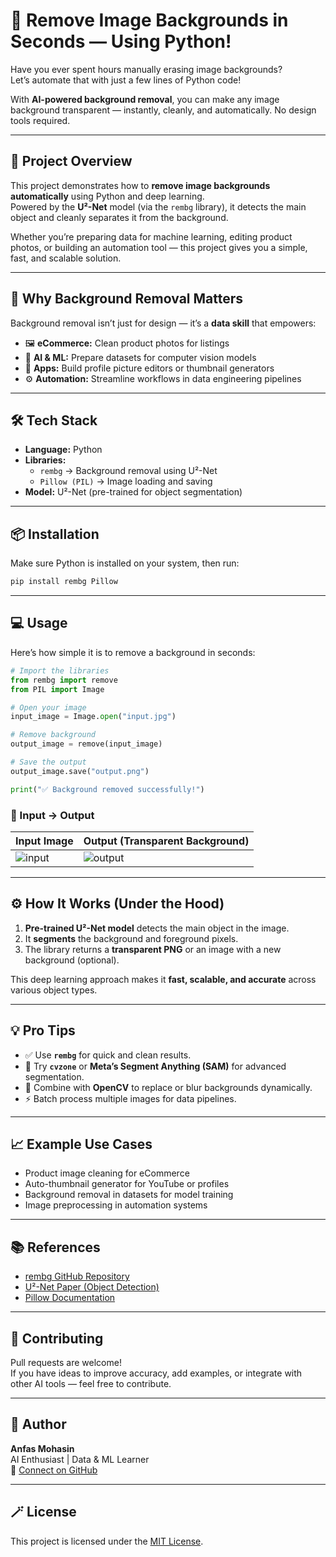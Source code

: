 # 🧠 Remove Image Backgrounds in Seconds — Using Python!

Have you ever spent hours manually erasing image backgrounds?  
Let’s automate that with just a few lines of Python code!  

With **AI-powered background removal**, you can make any image background transparent — instantly, cleanly, and automatically. No design tools required.

---

## 🚀 Project Overview

This project demonstrates how to **remove image backgrounds automatically** using Python and deep learning.  
Powered by the **U²-Net** model (via the `rembg` library), it detects the main object and cleanly separates it from the background.

Whether you’re preparing data for machine learning, editing product photos, or building an automation tool — this project gives you a simple, fast, and scalable solution.

---

## 🧩 Why Background Removal Matters

Background removal isn’t just for design — it’s a **data skill** that empowers:

- 🖼️ **eCommerce:** Clean product photos for listings  
- 🤖 **AI & ML:** Prepare datasets for computer vision models  
- 👤 **Apps:** Build profile picture editors or thumbnail generators  
- ⚙️ **Automation:** Streamline workflows in data engineering pipelines  

---

## 🛠️ Tech Stack

- **Language:** Python  
- **Libraries:**  
  - `rembg` → Background removal using U²-Net  
  - `Pillow (PIL)` → Image loading and saving  
- **Model:** U²-Net (pre-trained for object segmentation)

---

## 📦 Installation

Make sure Python is installed on your system, then run:

```bash
pip install rembg Pillow
```

---

## 💻 Usage

Here’s how simple it is to remove a background in seconds:

```python
# Import the libraries
from rembg import remove
from PIL import Image

# Open your image
input_image = Image.open("input.jpg")

# Remove background
output_image = remove(input_image)

# Save the output
output_image.save("output.png")

print("✅ Background removed successfully!")
```

### 🎯 Input → Output

| Input Image | Output (Transparent Background) |
|--------------|----------------------------------|
| ![input](images/input.jpg) | ![output](images/output.png) |

---

## ⚙️ How It Works (Under the Hood)

1. **Pre-trained U²-Net model** detects the main object in the image.  
2. It **segments** the background and foreground pixels.  
3. The library returns a **transparent PNG** or an image with a new background (optional).  

This deep learning approach makes it **fast, scalable, and accurate** across various object types.

---

## 💡 Pro Tips

- ✅ Use **`rembg`** for quick and clean results.  
- 🎨 Try **`cvzone`** or **Meta’s Segment Anything (SAM)** for advanced segmentation.  
- 🧰 Combine with **OpenCV** to replace or blur backgrounds dynamically.  
- ⚡ Batch process multiple images for data pipelines.

---

## 📈 Example Use Cases

- Product image cleaning for eCommerce  
- Auto-thumbnail generator for YouTube or profiles  
- Background removal in datasets for model training  
- Image preprocessing in automation systems

---

## 📚 References

- [rembg GitHub Repository](https://github.com/danielgatis/rembg)  
- [U²-Net Paper (Object Detection)](https://arxiv.org/abs/2005.09007)  
- [Pillow Documentation](https://pillow.readthedocs.io/en/stable/)

---

## 🤝 Contributing

Pull requests are welcome!  
If you have ideas to improve accuracy, add examples, or integrate with other AI tools — feel free to contribute.

---

## 🧠 Author

**Anfas Mohasin**  
AI Enthusiast | Data & ML Learner  
📧 [Connect on GitHub](https://github.com/anfasmhsn)

---

## 🪄 License

This project is licensed under the [MIT License](LICENSE).
